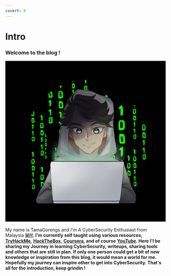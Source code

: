 ```yaml
---
coverY: 0
---
```


# Intro

### Welcome to the blog !

![](<.gitbook/assets/ff (1).png>)

My name is TamaGorengs and I'm A CyberSecurity Enthusiast from Malaysia **🇲🇾. I'm currently self taught using various resources,** [**TryHackMe**](https://tryhackme.com/dashboard)**,** [**HackTheBox**](https://www.hackthebox.com/)**,** [**Coursera**](https://www.coursera.org)**, and of course** [**YouTube**](https://www.youtube.com/)**. Here I'l be sharing my Journey in learning CyberSecurity, writeups, sharing tools and others that are still in plan. If only one person could get a bit of new knowledge or inspiration from this blog, it would mean a world for me. Hopefully my journey can inspire other to get into CyberSecurity. That's all for the introduction, keep grindin !**
